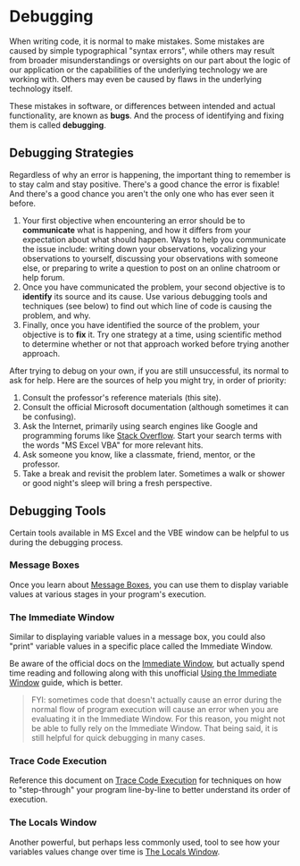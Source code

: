 # Debugging

When writing code, it is normal to make mistakes. Some mistakes are caused by simple typographical "syntax errors", while others may result from broader misunderstandings or oversights on our part about the logic of our application or the capabilities of the underlying technology we are working with. Others may even be caused by flaws in the underlying technology itself.

These mistakes in software, or differences between intended and actual functionality, are known as **bugs**. And the process of identifying and fixing them is called **debugging**.

## Debugging Strategies

Regardless of why an error is happening, the important thing to remember is to stay calm and stay positive. There's a good chance the error is fixable! And there's a good chance you aren't the only one who has ever seen it before.

  1. Your first objective when encountering an error should be to **communicate** what is happening, and how it differs from your expectation about what should happen. Ways to help you communicate the issue include: writing down your observations, vocalizing your observations to yourself, discussing your observations with someone else, or preparing to write a question to post on an online chatroom or help forum.
  2. Once you have communicated the problem, your second objective is to **identify** its source and its cause. Use various debugging tools and techniques (see below) to find out which line of code is causing the problem, and why.
  3. Finally, once you have identified the source of the problem, your objective is to **fix** it. Try one strategy at a time, using scientific method to determine whether or not that approach worked before trying another approach.

After trying to debug on your own, if you are still unsuccessful, its normal to ask for help. Here are the sources of help you might try, in order of priority:

  1. Consult the professor's reference materials (this site).
  2. Consult the official Microsoft documentation (although sometimes it can be confusing).
  3. Ask the Internet, primarily using search engines like Google and programming forums like [Stack Overflow](https://stackoverflow.com/). Start your search terms with the words "MS Excel VBA" for more relevant hits.
  4. Ask someone you know, like a classmate, friend, mentor, or the professor.
  5. Take a break and revisit the problem later. Sometimes a walk or shower or good night's sleep will bring a fresh perspective.

## Debugging Tools

Certain tools available in MS Excel and the VBE window can be helpful to us during the debugging process.

### Message Boxes

Once you learn about [Message Boxes](message-boxes.md), you can use them to display variable values at various stages in your program's execution.

### The Immediate Window

Similar to displaying variable values in a message box, you could also "print" variable values in a specific place called the Immediate Window.

Be aware of the official docs on the [Immediate Window](https://docs.microsoft.com/en-us/office/vba/language/reference/user-interface-help/immediate-window), but actually spend time reading and following along with this unofficial [Using the Immediate Window](https://www.excelcampus.com/vba/vba-immediate-window-excel/) guide, which is better.

> FYI: sometimes code that doesn't actually cause an error during the normal flow of program execution will cause an error when you are evaluating it in the Immediate Window. For this reason, you might not be able to fully rely on the Immediate Window. That being said, it is still helpful for quick debugging in many cases.

### Trace Code Execution

Reference this document on [Trace Code Execution](https://msdn.microsoft.com/en-us/vba/language-reference-vba/articles/trace-code-execution) for techniques on how to "step-through" your program line-by-line to better understand its order of execution.

### The Locals Window

Another powerful, but perhaps less commonly used, tool to see how your variables values change over time is
[The Locals Window](https://msdn.microsoft.com/en-us/vba/language-reference-vba/articles/locals-window).
